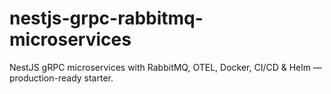 # nestjs-grpc-rabbitmq-microservices
NestJS gRPC microservices with RabbitMQ, OTEL, Docker, CI/CD & Helm — production-ready starter.
